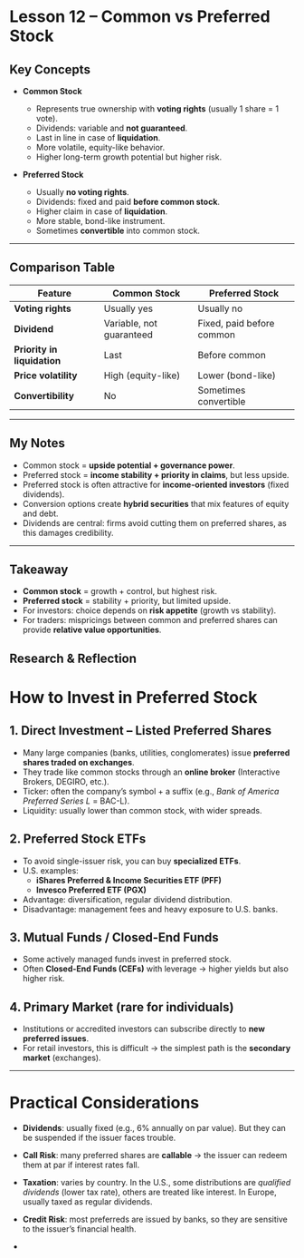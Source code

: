 # Lesson 12 – Common vs Preferred Stock

## Key Concepts

- **Common Stock**
  - Represents true ownership with **voting rights** (usually 1 share = 1 vote).
  - Dividends: variable and **not guaranteed**.
  - Last in line in case of **liquidation**.
  - More volatile, equity-like behavior.
  - Higher long-term growth potential but higher risk.

- **Preferred Stock**
  - Usually **no voting rights**.
  - Dividends: fixed and paid **before common stock**.
  - Higher claim in case of **liquidation**.
  - More stable, bond-like instrument.
  - Sometimes **convertible** into common stock.

---

## Comparison Table

| Feature                 | Common Stock             | Preferred Stock           |
| ----------------------- | ------------------------ | ------------------------- |
| **Voting rights**       | Usually yes              | Usually no                |
| **Dividend**            | Variable, not guaranteed | Fixed, paid before common |
| **Priority in liquidation** | Last                 | Before common             |
| **Price volatility**    | High (equity-like)       | Lower (bond-like)         |
| **Convertibility**      | No                       | Sometimes convertible     |

---

## My Notes

- Common stock = **upside potential + governance power**.  
- Preferred stock = **income stability + priority in claims**, but less upside.  
- Preferred stock is often attractive for **income-oriented investors** (fixed dividends).  
- Conversion options create **hybrid securities** that mix features of equity and debt.  
- Dividends are central: firms avoid cutting them on preferred shares, as this damages credibility.  

---

## Takeaway

- **Common stock** = growth + control, but highest risk.  
- **Preferred stock** = stability + priority, but limited upside.  
- For investors: choice depends on **risk appetite** (growth vs stability).  
- For traders: mispricings between common and preferred shares can provide **relative value opportunities**.  

## Research & Reflection

# How to Invest in Preferred Stock  

## 1. Direct Investment – Listed Preferred Shares  
- Many large companies (banks, utilities, conglomerates) issue **preferred shares traded on exchanges**.  
- They trade like common stocks through an **online broker** (Interactive Brokers, DEGIRO, etc.).  
- Ticker: often the company’s symbol + a suffix (e.g., *Bank of America Preferred Series L* = BAC-L).  
- Liquidity: usually lower than common stock, with wider spreads.  

## 2. Preferred Stock ETFs  
- To avoid single-issuer risk, you can buy **specialized ETFs**.  
- U.S. examples:  
  - **iShares Preferred & Income Securities ETF (PFF)**  
  - **Invesco Preferred ETF (PGX)**  
- Advantage: diversification, regular dividend distribution.  
- Disadvantage: management fees and heavy exposure to U.S. banks.  

## 3. Mutual Funds / Closed-End Funds  
- Some actively managed funds invest in preferred stock.  
- Often **Closed-End Funds (CEFs)** with leverage → higher yields but also higher risk.  

## 4. Primary Market (rare for individuals)  
- Institutions or accredited investors can subscribe directly to **new preferred issues**.  
- For retail investors, this is difficult → the simplest path is the **secondary market** (exchanges).  

---

# Practical Considerations  

- **Dividends**: usually fixed (e.g., 6% annually on par value). But they can be suspended if the issuer faces trouble.  
- **Call Risk**: many preferred shares are **callable** → the issuer can redeem them at par if interest rates fall.  
- **Taxation**: varies by country. In the U.S., some distributions are *qualified dividends* (lower tax rate), others are treated like interest. In Europe, usually taxed as regular dividends.  
- **Credit Risk**: most preferreds are issued by banks, so they are sensitive to the issuer’s financial health.  

-


